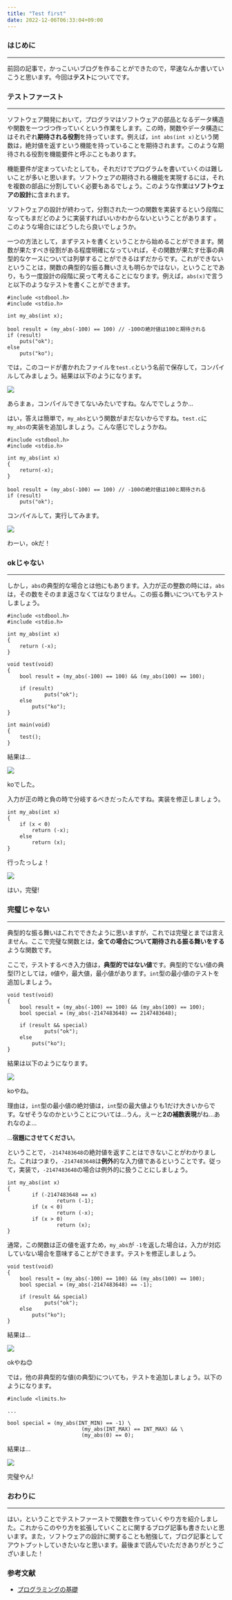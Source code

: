 ```yaml
---
title: "Test first"
date: 2022-12-06T06:33:04+09:00
---
```


### **はじめに**
---
前回の記事で，かっこいいブログを作ることができたので，早速なんか書いていこうと思います。今回は**テスト**についてです。

### **テストファースト**
---
ソフトウェア開発において，プログラマはソフトウェアの部品となるデータ構造や関数を一つづつ作っていくという作業をします。この時，関数やデータ構造にはそれぞれ**期待される役割**を持っています。例えば，`int abs(int x)`という関数は，絶対値を返すという機能を持っていることを期待されます。このような期待される役割を機能要件と呼ぶこともあります。

機能要件が定まっていたとしても，それだけでプログラムを書いていくのは難しいことが多いと思います。ソフトウェアの期待される機能を実現するには，それを複数の部品に分割していく必要もあるでしょう。このような作業は**ソフトウェアの設計**に含まれます。

ソフトウェアの設計が終わって，分割された一つの関数を実装するという段階になってもまだどのように実装すればいいかわからないということがあります
。このような場合にはどうしたら良いでしょうか。

一つの方法として，まずテストを書くということから始めることができます。関数が果たすべき役割がある程度明確になっていれば，その関数が果たす仕事の典型的なケースについては列挙することができるはずだからです。これができないということは，関数の典型的な振る舞いさえも明らかではない，ということであり，もう一度設計の段階に戻って考えることになります。例えば，`abs(x)`で言うと以下のようなテストを書くことができます。

```
#include <stdbool.h>
#include <stdio.h>

int my_abs(int x);

bool result = (my_abs(-100) == 100) // -100の絶対値は100と期待される
if (result)
    puts("ok");
else
    puts("ko");
```

では，このコードが書かれたファイルを`test.c`という名前で保存して，コンパイルしてみましょう。結果は以下のようになります。

![](/images/%E3%82%B9%E3%82%AF%E3%83%AA%E3%83%BC%E3%83%B3%E3%82%B7%E3%83%A7%E3%83%83%E3%83%88%202022-12-06%205.39.14.png)

あらまぁ，コンパイルできてないみたいですね。なんででしょうか...

はい，答えは簡単で，`my_abs`という関数がまだないからですね。`test.c`に`my_abs`の実装を追加しましょう。こんな感じでしょうかね。

```
#include <stdbool.h>
#include <stdio.h>

int my_abs(int x)
{
    return(-x);
}

bool result = (my_abs(-100) == 100) // -100の絶対値は100と期待される
if (result)
    puts("ok");
```

コンパイルして，実行してみます。

![](/images/%E3%82%B9%E3%82%AF%E3%83%AA%E3%83%BC%E3%83%B3%E3%82%B7%E3%83%A7%E3%83%83%E3%83%88%202022-12-06%205.43.20.png)

わーい，okだ！


### **okじゃない**
---
しかし，`abs`の典型的な場合とは他にもあります。入力が正の整数の時には，`abs`は，その数をそのまま返さなくてはなりません。この振る舞いについてもテストしましょう。

```
#include <stdbool.h>
#include <stdio.h>

int my_abs(int x)
{
	return (-x);
}

void test(void)
{
	bool result = (my_abs(-100) == 100) && (my_abs(100) == 100);

	if (result)
    		puts("ok");
	else
		puts("ko");
}

int main(void)
{
	test();
}
```

結果は...

![](/images/%E3%82%B9%E3%82%AF%E3%83%AA%E3%83%BC%E3%83%B3%E3%82%B7%E3%83%A7%E3%83%83%E3%83%88%202022-12-06%205.48.43.png)

koでした。

入力が正の時と負の時で分岐するべきだったんですね。実装を修正しましょう。

```
int my_abs(int x)
{
	if (x < 0)
        return (-x);
    else
        return (x);
}
```

行ったっしょ！

![](/images/%E3%82%B9%E3%82%AF%E3%83%AA%E3%83%BC%E3%83%B3%E3%82%B7%E3%83%A7%E3%83%83%E3%83%88%202022-12-06%205.52.17.png)

はい，完璧!

### **完璧じゃない**
---
典型的な振る舞いはこれでできたように思いますが，これでは完璧とまでは言えません。ここで完璧な関数とは，**全ての場合について期待される振る舞いをする**ような関数です。

ここで，テストするべき入力値は，**典型的ではない値**です。典型的でない値の典型(?)としては，`0`値や，最大値，最小値があります。`int`型の最小値のテストを追加しましょう。

```
void test(void)
{
	bool result = (my_abs(-100) == 100) && (my_abs(100) == 100);
	bool special = (my_abs(-2147483648) == 2147483648);

	if (result && special)
    		puts("ok");
	else
		puts("ko");
}

```
結果は以下のようになります。

![](/images/%E3%82%B9%E3%82%AF%E3%83%AA%E3%83%BC%E3%83%B3%E3%82%B7%E3%83%A7%E3%83%83%E3%83%88%202022-12-06%206.08.37.png)

koやね。

理由は，`int`型の最小値の絶対値は，`int`型の最大値よりも1だけ大きいからです。なぜそうなのかということについては...うん，えーと**2の補数表現**がね...あれなのよ...

...**宿題にさせてください**。


ということで，`-2147483648`の絶対値を返すことはできないことがわかりました。これはつまり，`-2147483648`は**例外**的な入力値であるということです。従って，実装で，`-2147483648`の場合は例外的に扱うことにしましょう。


```
int my_abs(int x)
{
        if (-2147483648 == x)
                return (-1);
        if (x < 0)
                return (-x);
        if (x > 0)
                return (x);
}

```

通常，この関数は正の値を返すため，`my_abs`が `-1`を返した場合は，入力が対応していない場合を意味することができます。テストを修正しましょう。

```
void test(void)
{
	bool result = (my_abs(-100) == 100) && (my_abs(100) == 100);
	bool special = (my_abs(-2147483648) == -1);

	if (result && special)
    		puts("ok");
	else
		puts("ko");
}
```

結果は...

![](/images/%E3%82%B9%E3%82%AF%E3%83%AA%E3%83%BC%E3%83%B3%E3%82%B7%E3%83%A7%E3%83%83%E3%83%88%202022-12-06%206.22.25.png)

okやね😊

では，他の非典型的な値(の典型)についても，テストを追加しましょう。以下のようになります。

```
#include <limits.h>

...

bool special = (my_abs(INT_MIN) == -1) \
                        (my_abs(INT_MAX) == INT_MAX) && \
                        (my_abs(0) == 0);

```

結果は...

![](/images/%E3%82%B9%E3%82%AF%E3%83%AA%E3%83%BC%E3%83%B3%E3%82%B7%E3%83%A7%E3%83%83%E3%83%88%202022-12-06%206.25.18.png)

完璧やん!

### **おわりに**
---
はい，ということでテストファーストで関数を作っていくやり方を紹介しました。これからこのやり方を拡張していくことに関するブログ記事も書きたいと思います。また，ソフトウェアの設計に関することも勉強して，ブログ記事としてアウトプットしていきたいなと思います。最後まで読んでいただきありがとうございました！

### **参考文献**
- [プログラミングの基礎](http://pllab.is.ocha.ac.jp/~asai/book/Top.html)
